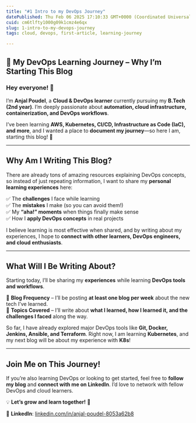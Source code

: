 ```yaml
---
title: "#1 Intro to my DevOps Journey"
datePublished: Thu Feb 06 2025 17:10:33 GMT+0000 (Coordinated Universal Time)
cuid: cm6tlfty1000g09k1cmz4e6qx
slug: 1-intro-to-my-devops-journey
tags: cloud, devops, first-article, learning-journey

---
```


## 🚀 **My DevOps Learning Journey – Why I’m Starting This Blog**

### **Hey everyone! 👋**

I’m **Anjal Poudel**, a **Cloud & DevOps learner** currently pursuing my **B.Tech (2nd year)**. I’m deeply passionate about **automation, cloud infrastructure, containerization, and DevOps workflows**.

I’ve been learning **AWS, Kubernetes, CI/CD, Infrastructure as Code (IaC), and more**, and I wanted a place to **document my journey**—so here I am, starting this blog! 🚀

---

## **Why Am I Writing This Blog?**

There are already tons of amazing resources explaining DevOps concepts, so instead of just repeating information, I want to share my **personal learning experiences** here:

✅ The **challenges** I face while learning  
✅ The **mistakes** I make (so you can avoid them!)  
✅ My **“aha!” moments** when things finally make sense  
✅ How I **apply DevOps concepts** in real projects

I believe learning is most effective when shared, and by writing about my experiences, I hope to **connect with other learners, DevOps engineers, and cloud enthusiasts**.

---

## **What Will I Be Writing About?**

Starting today, I’ll be sharing my **experiences** while learning **DevOps tools and workflows**.

📌 **Blog Frequency** – I’ll be posting **at least one blog per week** about the new tech I’ve learned.  
📌 **Topics Covered** – I’ll write about **what I learned, how I learned it, and the challenges I faced** along the way.

So far, I have already explored major DevOps tools like **Git, Docker, Jenkins, Ansible, and Terraform**. Right now, I am learning **Kubernetes**, and my next blog will be about my experience with **K8s**!

---

## **Join Me on This Journey!**

If you’re also learning DevOps or looking to get started, feel free to **follow my blog** and **connect with me on LinkedIn**. I’d love to network with fellow DevOps and cloud learners.

💡 **Let’s grow and learn together!** 🚀

🔗 **LinkedIn**: [linkedin.com/in/anjal-poudel-8053a62b8](https://linkedin.com/in/anjal-poudel-8053a62b8)